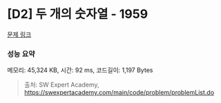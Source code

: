# [D2] 두 개의 숫자열 - 1959 

[문제 링크](https://swexpertacademy.com/main/code/problem/problemDetail.do?contestProbId=AV5PpoFaAS4DFAUq) 

### 성능 요약

메모리: 45,324 KB, 시간: 92 ms, 코드길이: 1,197 Bytes



> 출처: SW Expert Academy, https://swexpertacademy.com/main/code/problem/problemList.do